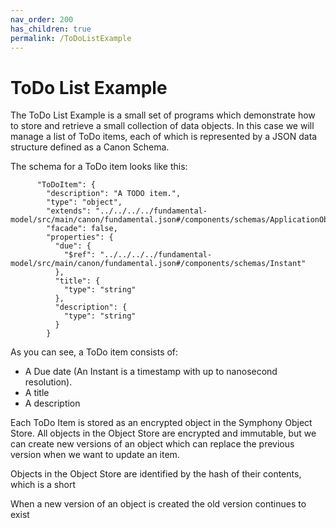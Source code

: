 ```yaml
---
nav_order: 200
has_children: true
permalink: /ToDoListExample
---
```

# ToDo List Example
The ToDo List Example is a small set of programs which demonstrate how to store and retrieve a small collection
of data objects. In this case we will manage a list of ToDo items, each of which is represented by a JSON
data structure defined as a Canon Schema.

The schema for a ToDo item looks like this:
```
      "ToDoItem": {
        "description": "A TODO item.",
        "type": "object",
        "extends": "../../../../fundamental-model/src/main/canon/fundamental.json#/components/schemas/ApplicationObject",
        "facade": false,
        "properties": {
          "due": {
            "$ref": "../../../../fundamental-model/src/main/canon/fundamental.json#/components/schemas/Instant"
          },
          "title": {
            "type": "string"
          },
          "description": {
            "type": "string"
          }
        }
```

As you can see, a ToDo item consists of:

+ A Due date (An Instant is a timestamp with up to nanosecond resolution).
+ A title
+ A description

Each ToDo Item is stored as an encrypted object in the Symphony Object Store. All objects in the Object Store are
encrypted and immutable, but we can create new versions of an object which can replace the previous version when
we want to update an item.

Objects in the Object Store are identified by the hash of their contents, which is a short 

When a new version of an object is created the old version continues to exist